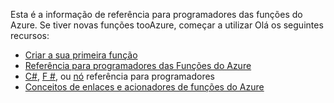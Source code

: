 Esta é a informação de referência para programadores das funções do Azure. Se tiver novas funções tooAzure, começar a utilizar Olá os seguintes recursos:

* [Criar a sua primeira função](../articles/azure-functions/functions-create-first-azure-function.md)
* [Referência para programadores das Funções do Azure](../articles/azure-functions/functions-reference.md)
* [C#](../articles/azure-functions/functions-reference-csharp.md), [F #](../articles/azure-functions/functions-reference-fsharp.md), ou [nó](../articles/azure-functions/functions-reference-node.md) referência para programadores
* [Conceitos de enlaces e acionadores de funções do Azure](..\articles\azure-functions\functions-triggers-bindings.md)

